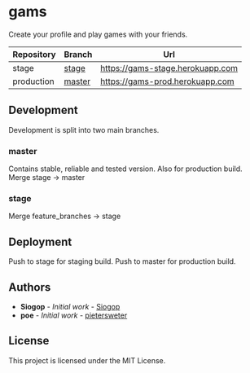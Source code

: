# gams

Create your profile and play games with your friends.

| Repository | Branch | Url |
|------------|--------|-----|
| stage      | [stage](https://github.com/pietersweter/gams-server/tree/stage) | https://gams-stage.herokuapp.com |
| production | [master](https://github.com/pietersweter/gams-server/tree/master) | https://gams-prod.herokuapp.com |

## Development

Development is split into two main branches.

### master

Contains stable, reliable and tested version. Also for production build.
Merge stage -> master

### stage

Merge feature_branches -> stage

## Deployment

Push to stage for staging build.
Push to master for production build.

## Authors

* **Siogop** - *Initial work* - [Siogop](https://github.com/siogop)
* **poe** - *Initial work* - [pietersweter](https://github.com/pietersweter)

## License

This project is licensed under the MIT License.
